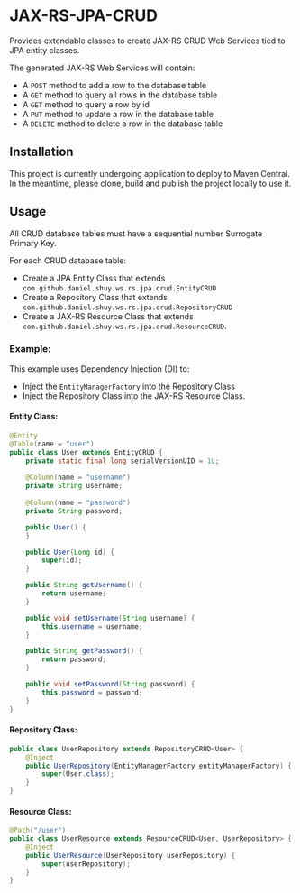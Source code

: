 # JAX-RS-JPA-CRUD
Provides extendable classes to create JAX-RS CRUD Web Services tied to JPA entity classes.

The generated JAX-RS Web Services will contain:
- A `POST` method to add a row to the database table
- A `GET` method to query all rows in the database table
- A `GET` method to query a row by id
- A `PUT` method to update a row in the database table
- A `DELETE` method to delete a row in the database table

## Installation
This project is currently undergoing application to deploy to Maven Central. In the meantime, please clone, build and publish the project locally to use it.

## Usage
All CRUD database tables must have a sequential number Surrogate Primary Key.

For each CRUD database table:
- Create a JPA Entity Class that extends `com.github.daniel.shuy.ws.rs.jpa.crud.EntityCRUD`
- Create a Repository Class that extends `com.github.daniel.shuy.ws.rs.jpa.crud.RepositoryCRUD`
- Create a JAX-RS Resource Class that extends `com.github.daniel.shuy.ws.rs.jpa.crud.ResourceCRUD`.

### Example:
This example uses Dependency Injection (DI) to:
- Inject the `EntityManagerFactory` into the Repository Class
- Inject the Repository Class into the JAX-RS Resource Class.

#### Entity Class:
```java
@Entity
@Table(name = "user")
public class User extends EntityCRUD {
    private static final long serialVersionUID = 1L;
    
    @Column(name = "username")
    private String username;
    
    @Column(name = "password")
    private String password;

    public User() {
    }

    public User(Long id) {
        super(id);
    }

    public String getUsername() {
        return username;
    }

    public void setUsername(String username) {
        this.username = username;
    }

    public String getPassword() {
        return password;
    }

    public void setPassword(String password) {
        this.password = password;
    }
}
```

#### Repository Class:
```java
public class UserRepository extends RepositoryCRUD<User> {
    @Inject
    public UserRepository(EntityManagerFactory entityManagerFactory) {
        super(User.class);
    }
}
```

#### Resource Class:
```java
@Path("/user")
public class UserResource extends ResourceCRUD<User, UserRepository> {
    @Inject
    public UserResource(UserRepository userRepository) {
        super(userRepository);
    }
}
```
